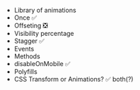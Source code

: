 * Library of animations
* Once ✅
* Offseting ❎
* Visibility percentage
* Stagger ✅
* Events
* Methods
* disableOnMobile ✅
* Polyfills
* CSS Transform or Animations? ✅ both(?)